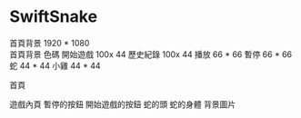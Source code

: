 # SwiftSnake

首頁背景 1920 * 1080  
首頁背景 色碼
開始遊戲        100x 44
歷史紀錄        100x 44
播放               66 * 66
暫停              66 * 66
蛇                   44 * 44
小雞                  44 * 44


首頁
	

遊戲內頁
	暫停的按鈕
	開始遊戲的按鈕
	蛇的頭
	蛇的身體
	背景圖片

